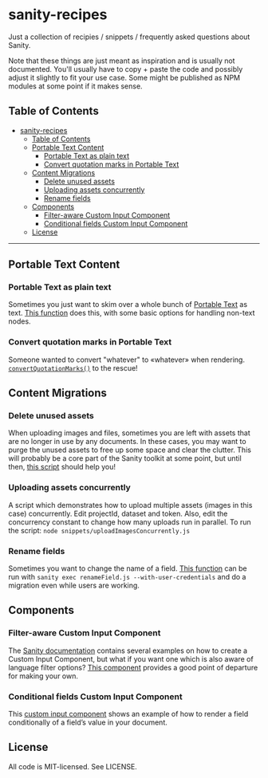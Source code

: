 # sanity-recipes

Just a collection of recipies / snippets / frequently asked questions about Sanity.

Note that these things are just meant as inspiration and is usually not documented. You'll usually have to copy + paste the code and possibly adjust it slightly to fit your use case. Some might be published as NPM modules at some point if it makes sense.

## Table of Contents

- [sanity-recipes](#sanity-recipes)
  - [Table of Contents](#table-of-contents)
  - [Portable Text Content](#portable-text-content)
    - [Portable Text as plain text](#portable-text-as-plain-text)
    - [Convert quotation marks in Portable Text](#convert-quotation-marks-in-portable-text)
  - [Content Migrations](#content-migrations)
    - [Delete unused assets](#delete-unused-assets)
    - [Uploading assets concurrently](#uploading-assets-concurrently)
    - [Rename fields](#rename-fields)
  - [Components](#components)
    - [Filter-aware Custom Input Component](#filter-aware-custom-input-component)
    - [Conditional fields Custom Input Component](#conditional-fields-custom-input-component)
  - [License](#license)

---

## Portable Text Content

### Portable Text as plain text

Sometimes you just want to skim over a whole bunch of [Portable Text](https://www.portabletext.org) as text. [This function](snippets/blocksToText.js) does this, with some basic options for handling non-text nodes.

### Convert quotation marks in Portable Text

Someone wanted to convert "whatever" to «whatever» when rendering. [`convertQuotationMarks()`](snippets/convertQuotationMarks.js) to the rescue!

## Content Migrations

### Delete unused assets

When uploading images and files, sometimes you are left with assets that are no longer in use by any documents. In these cases, you may want to purge the unused assets to free up some space and clear the clutter. This will probably be a core part of the Sanity toolkit at some point, but until then, [this script](snippets/deleteUnusedAssets.js) should help you!

### Uploading assets concurrently

A script which demonstrates how to upload multiple assets (images in this case) concurrently. Edit projectId, dataset and token. Also, edit the concurrency constant to change how many uploads run in parallel. To run the script: `node snippets/uploadImagesConcurrently.js`

### Rename fields

Sometimes you want to change the name of a field. [This function](snippets/renameField.js) can be run with `sanity exec renameField.js --with-user-credentials` and do a migration even while users are working.

## Components

### Filter-aware Custom Input Component

The [Sanity documentation](https://sanity.io/docs) contains several examples on how to create a Custom Input Component, but what if you want one which is also aware of language filter options? [This component](snippets/CustomObjectInputWithLanguageFilter.js) provides a good point of departure for making your own.

### Conditional fields Custom Input Component

This [custom input component](snippets/conditionalFieldsCustomInputComponent.js) shows an example of how to render a field conditionally of a field’s value in your document.

## License

All code is MIT-licensed. See LICENSE.

